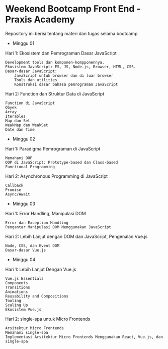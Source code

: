 # Weekend Bootcamp Front End - Praxis Academy
Repository ini berisi tentang materi dan tugas selama bootcamp 

* Minggu 01

Hari 1: Ekosistem dan Pemrograman Dasar JavaScript

    Development tools dan komponen-kompponennya.
    Ekosistem JavaScript: ES, JS, Node.js, Browser, HTML, CSS.
    Dasar-dasar JavaScript:
        JavaScript untuk browser dan di luar browser
        Tools dan utilities
        Konstruksi dasar bahasa pemrograman JavaScript

Hari 2: Function dan Struktur Data di JavaScript

    Function di JavaScript
    Obyek
    Array
    Iterables
    Map dan Set
    WeakMap dan WeakSet
    Date dan Time

* Minggu 02

Hari 1: Paradigma Pemrograman di JavaScript

    Memahami OOP
    OOP di JavaScript: Prototype-based dan Class-based
    Functional Programming

Hari 2: Asynchronous Programming di JavaScript

    Callback
    Promise
    Async/Await

* Minggu 03

Hari 1: Error Handling, Manipulasi DOM

    Error dan Exception Handling
    Pengantar Manipulasi DOM Menggunakan JavaScript

Hari 2: Lebih Lanjut dengan DOM dan JavaScript, Pengenalan Vue.js

    Node, CSS, dan Event DOM
    Dasar-dasar Vue.js

* Minggu 04

Hari 1: Lebih Lanjut Dengan Vue.js

    Vue.js Essentials
    Components
    Transitions
    Animations
    Reusability and Compositions
    Tooling
    Scaling Up
    Ekosistem Vue.js

Hari 2: single-spa untuk Micro Frontends

    Arsitektur Micro Frontends
    Memahami single-spa
    Implementasi Arsitektur Micro Frontends Menggunakan React, Vue.js, dan single-spa


